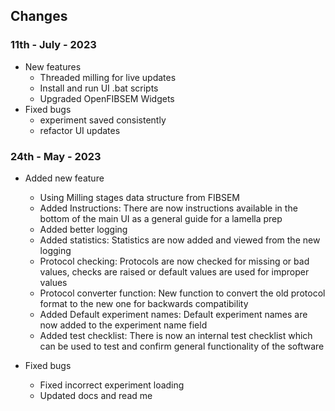 ## Changes 

### 11th - July - 2023

- New features
    - Threaded milling for live updates
    - Install and run UI .bat scripts
    - Upgraded OpenFIBSEM Widgets
- Fixed bugs
    - experiment saved consistently
    - refactor UI updates


### 24th - May - 2023

- Added new feature
    - Using Milling stages data structure from FIBSEM
    - Added Instructions:
        There are now instructions available in the bottom of the main UI as a general guide for a lamella prep 
    - Added better logging
    - Added statistics: 
        Statistics are now added and viewed from the new logging
    - Protocol checking:
        Protocols are now checked for missing or bad values, checks are raised or default values are used for improper values
    - Protocol converter function:
        New function to convert the old protocol format to the new one for backwards compatibility
    - Added Default experiment names:
        Default experiment names are now added to the experiment name field
    - Added test checklist: 
        There is now an internal test checklist which can be used to test and confirm general functionality of the software


- Fixed bugs
    - Fixed incorrect experiment loading
    - Updated docs and read me

